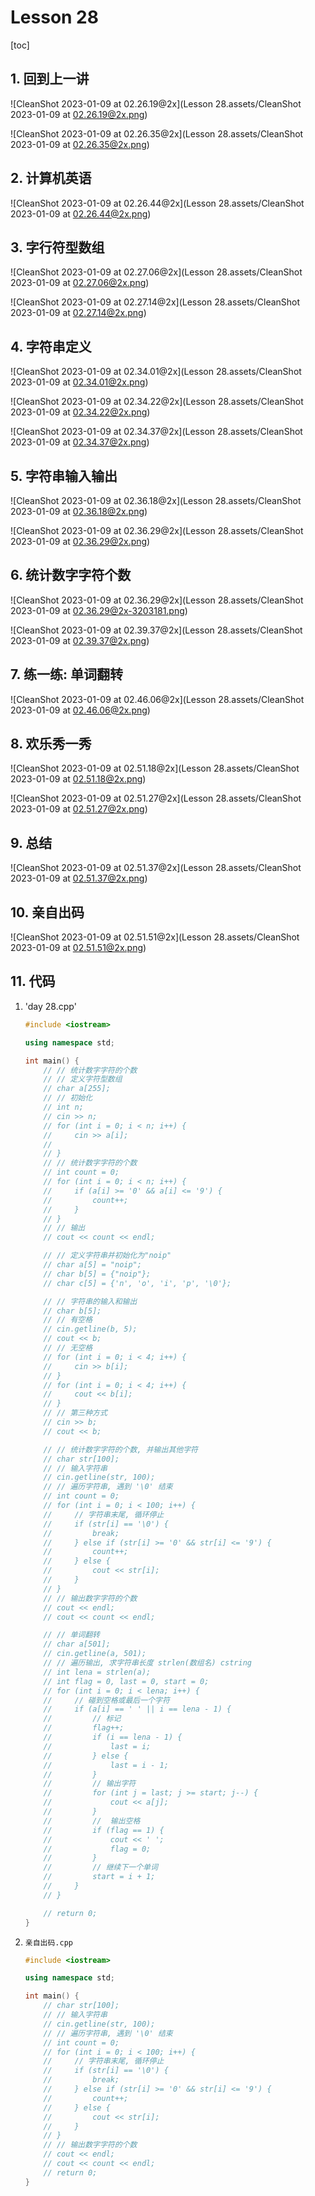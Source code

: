 # Lesson 28

[toc]

## 1. 回到上一讲

![CleanShot 2023-01-09 at 02.26.19@2x](Lesson 28.assets/CleanShot 2023-01-09 at 02.26.19@2x.png)

![CleanShot 2023-01-09 at 02.26.35@2x](Lesson 28.assets/CleanShot 2023-01-09 at 02.26.35@2x.png)

## 2. 计算机英语

![CleanShot 2023-01-09 at 02.26.44@2x](Lesson 28.assets/CleanShot 2023-01-09 at 02.26.44@2x.png)

## 3. 字行符型数组

![CleanShot 2023-01-09 at 02.27.06@2x](Lesson 28.assets/CleanShot 2023-01-09 at 02.27.06@2x.png)

![CleanShot 2023-01-09 at 02.27.14@2x](Lesson 28.assets/CleanShot 2023-01-09 at 02.27.14@2x.png)

## 4. 字符串定义

![CleanShot 2023-01-09 at 02.34.01@2x](Lesson 28.assets/CleanShot 2023-01-09 at 02.34.01@2x.png)

![CleanShot 2023-01-09 at 02.34.22@2x](Lesson 28.assets/CleanShot 2023-01-09 at 02.34.22@2x.png)

![CleanShot 2023-01-09 at 02.34.37@2x](Lesson 28.assets/CleanShot 2023-01-09 at 02.34.37@2x.png)

## 5. 字符串输入输出

![CleanShot 2023-01-09 at 02.36.18@2x](Lesson 28.assets/CleanShot 2023-01-09 at 02.36.18@2x.png)

![CleanShot 2023-01-09 at 02.36.29@2x](Lesson 28.assets/CleanShot 2023-01-09 at 02.36.29@2x.png)

## 6. 统计数字字符个数

![CleanShot 2023-01-09 at 02.36.29@2x](Lesson 28.assets/CleanShot 2023-01-09 at 02.36.29@2x-3203181.png)

![CleanShot 2023-01-09 at 02.39.37@2x](Lesson 28.assets/CleanShot 2023-01-09 at 02.39.37@2x.png)

## 7. 练一练: 单词翻转

![CleanShot 2023-01-09 at 02.46.06@2x](Lesson 28.assets/CleanShot 2023-01-09 at 02.46.06@2x.png)

## 8. 欢乐秀一秀

![CleanShot 2023-01-09 at 02.51.18@2x](Lesson 28.assets/CleanShot 2023-01-09 at 02.51.18@2x.png)

![CleanShot 2023-01-09 at 02.51.27@2x](Lesson 28.assets/CleanShot 2023-01-09 at 02.51.27@2x.png)

## 9. 总结

![CleanShot 2023-01-09 at 02.51.37@2x](Lesson 28.assets/CleanShot 2023-01-09 at 02.51.37@2x.png)

## 10. 亲自出码

![CleanShot 2023-01-09 at 02.51.51@2x](Lesson 28.assets/CleanShot 2023-01-09 at 02.51.51@2x.png)

## 11. 代码

1. 'day 28.cpp'

   ```cpp
   #include <iostream>
   
   using namespace std;
   
   int main() {
       // // 统计数字字符的个数
       // // 定义字符型数组
       // char a[255];
       // // 初始化
       // int n;
       // cin >> n;
       // for (int i = 0; i < n; i++) {
       //     cin >> a[i];
       //
       // }
       // // 统计数字字符的个数
       // int count = 0;
       // for (int i = 0; i < n; i++) {
       //     if (a[i] >= '0' && a[i] <= '9') {
       //         count++;
       //     }
       // }
       // // 输出
       // cout << count << endl;
   
       // // 定义字符串并初始化为"noip"
       // char a[5] = "noip";
       // char b[5] = {"noip"};
       // char c[5] = {'n', 'o', 'i', 'p', '\0'};
   
       // // 字符串的输入和输出
       // char b[5];
       // // 有空格
       // cin.getline(b, 5);
       // cout << b;
       // // 无空格
       // for (int i = 0; i < 4; i++) {
       //     cin >> b[i];
       // }
       // for (int i = 0; i < 4; i++) {
       //     cout << b[i];
       // }
       // // 第三种方式
       // cin >> b;
       // cout << b;
   
       // // 统计数字字符的个数, 并输出其他字符
       // char str[100];
       // // 输入字符串
       // cin.getline(str, 100);
       // // 遍历字符串, 遇到 '\0' 结束
       // int count = 0;
       // for (int i = 0; i < 100; i++) {
       //     // 字符串末尾, 循环停止
       //     if (str[i] == '\0') {
       //         break;
       //     } else if (str[i] >= '0' && str[i] <= '9') {
       //         count++;
       //     } else {
       //         cout << str[i];
       //     }
       // }
       // // 输出数字字符的个数
       // cout << endl;
       // cout << count << endl;
   
       // // 单词翻转
       // char a[501];
       // cin.getline(a, 501);
       // // 遍历输出, 求字符串长度 strlen(数组名) cstring
       // int lena = strlen(a);
       // int flag = 0, last = 0, start = 0;
       // for (int i = 0; i < lena; i++) {
       //     // 碰到空格或最后一个字符
       //     if (a[i] == ' ' || i == lena - 1) {
       //         // 标记
       //         flag++;
       //         if (i == lena - 1) {
       //             last = i;
       //         } else {
       //             last = i - 1;
       //         }
       //         // 输出字符
       //         for (int j = last; j >= start; j--) {
       //             cout << a[j];
       //         }
       //         //  输出空格
       //         if (flag == 1) {
       //             cout << ' ';
       //             flag = 0;
       //         }
       //         // 继续下一个单词
       //         start = i + 1;
       //     }
       // }
   
       // return 0;
   }
   ```

2. `亲自出码.cpp`

   ```cpp
   #include <iostream>
   
   using namespace std;
   
   int main() {
       // char str[100];
       // // 输入字符串
       // cin.getline(str, 100);
       // // 遍历字符串, 遇到 '\0' 结束
       // int count = 0;
       // for (int i = 0; i < 100; i++) {
       //     // 字符串末尾, 循环停止
       //     if (str[i] == '\0') {
       //         break;
       //     } else if (str[i] >= '0' && str[i] <= '9') {
       //         count++;
       //     } else {
       //         cout << str[i];
       //     }
       // }
       // // 输出数字字符的个数
       // cout << endl;
       // cout << count << endl;
       // return 0;
   }
   
   ```

   